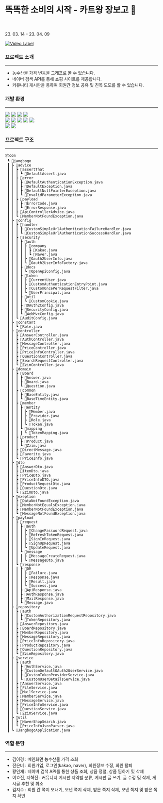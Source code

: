 # 똑똑한 소비의 시작 - 카트왕 장보고 🛒

<br>
<br>23. 03. 14 - 23. 04. 09</br>

[![Video Label](https://img.youtube.com/vi/fY7ZD8Zx0Qg/0.jpg)](https://www.youtube.com/watch?v=fY7ZD8Zx0Qg)


<h3>프로젝트 소개</h3>
<hr>

- 농수산물 가격 변동을 그래프로 볼 수 있습니다.<br>
- 네이버 검색 API를 통해 쇼핑 사이트를 제공합니다.<br>
- 커뮤니티 게시판을 통하여 회원간 정보 공유 및 친목 도모를 할 수 있습니다.<br>


<h3>개발 환경</h3>
<hr>

<div>
<img src="https://img.shields.io/badge/java 11-007396?style=for-the-badge&logo=java&logoColor=white">
<img src="https://img.shields.io/badge/spring-6DB33F?style=for-the-badge&logo=spring&logoColor=white">
<img src="https://img.shields.io/badge/spring security-6DB33F?style=for-the-badge&logo=springsecurity&logoColor=white">
<img src="https://img.shields.io/badge/mysql-4479A1?style=for-the-badge&logo=mysql&logoColor=white"> 
</div>

<div>
<img src="https://img.shields.io/badge/react-61DAFB?style=for-the-badge&logo=react&logoColor=black"> 
<img src="https://img.shields.io/badge/html5-E34F26?style=for-the-badge&logo=html5&logoColor=white">
<img src="https://img.shields.io/badge/css-1572B6?style=for-the-badge&logo=css3&logoColor=white"> 
<img src="https://img.shields.io/badge/javascript-F7DF1E?style=for-the-badge&logo=javascript&logoColor=black"> 
  <img src="https://img.shields.io/badge/jquery-0769AD?style=for-the-badge&logo=jquery&logoColor=white">
</div>
<div>
<img src="https://img.shields.io/badge/github-181717?style=for-the-badge&logo=github&logoColor=white">
<img src="https://img.shields.io/badge/git-F05032?style=for-the-badge&logo=git&logoColor=white">
</div>


<h3>프로젝트 구조</h3>
<hr>

```
📦com
 ┗ 📂jangbogo
 ┃ ┣ 📂advice
 ┃ ┃ ┣ 📂assertThat
 ┃ ┃ ┃ ┗ 📜DefaultAssert.java
 ┃ ┃ ┣ 📂error
 ┃ ┃ ┃ ┣ 📜DefaultAuthenticationException.java
 ┃ ┃ ┃ ┣ 📜DefaultException.java
 ┃ ┃ ┃ ┣ 📜DefaultNullPointerException.java
 ┃ ┃ ┃ ┗ 📜InvalidParameterException.java
 ┃ ┃ ┣ 📂payload
 ┃ ┃ ┃ ┣ 📜ErrorCode.java
 ┃ ┃ ┃ ┗ 📜ErrorResponse.java
 ┃ ┃ ┣ 📜ApiControllerAdvice.java
 ┃ ┃ ┗ 📜MemberNotFoundException.java
 ┃ ┣ 📂config
 ┃ ┃ ┣ 📂handler
 ┃ ┃ ┃ ┣ 📜CustomSimpleUrlAuthenticationFailureHandler.java
 ┃ ┃ ┃ ┗ 📜CustomSimpleUrlAuthenticationSuccessHandler.java
 ┃ ┃ ┣ 📂security
 ┃ ┃ ┃ ┣ 📂auth
 ┃ ┃ ┃ ┃ ┣ 📂company
 ┃ ┃ ┃ ┃ ┃ ┣ 📜Kakao.java
 ┃ ┃ ┃ ┃ ┃ ┗ 📜Naver.java
 ┃ ┃ ┃ ┃ ┣ 📜Oauth2UserInfo.java
 ┃ ┃ ┃ ┃ ┗ 📜Oauth2UserInfoFactory.java
 ┃ ┃ ┃ ┣ 📂docs
 ┃ ┃ ┃ ┃ ┗ 📜OpenApiConfig.java
 ┃ ┃ ┃ ┣ 📂token
 ┃ ┃ ┃ ┃ ┣ 📜CurrentUser.java
 ┃ ┃ ┃ ┃ ┣ 📜CustomAuthenticationEntryPoint.java
 ┃ ┃ ┃ ┃ ┣ 📜CustomOncePerRequestFilter.java
 ┃ ┃ ┃ ┃ ┗ 📜UserPrincipal.java
 ┃ ┃ ┃ ┣ 📂util
 ┃ ┃ ┃ ┃ ┗ 📜CustomCookie.java
 ┃ ┃ ┃ ┣ 📜OAuth2Config.java
 ┃ ┃ ┃ ┣ 📜SecurityConfig.java
 ┃ ┃ ┃ ┗ 📜WebMvcConfig.java
 ┃ ┃ ┗ 📜AuditConfig.java
 ┃ ┣ 📂constant
 ┃ ┃ ┗ 📜Role.java
 ┃ ┣ 📂controller
 ┃ ┃ ┣ 📜AnswerController.java
 ┃ ┃ ┣ 📜AuthController.java
 ┃ ┃ ┣ 📜MessageController.java
 ┃ ┃ ┣ 📜PriceController.java
 ┃ ┃ ┣ 📜PriceInfoController.java
 ┃ ┃ ┣ 📜QuestionController.java
 ┃ ┃ ┣ 📜SearchRequestController.java
 ┃ ┃ ┗ 📜ZzimController.java
 ┃ ┣ 📂domain
 ┃ ┃ ┣ 📂Board
 ┃ ┃ ┃ ┣ 📜Answer.java
 ┃ ┃ ┃ ┣ 📜Board.java
 ┃ ┃ ┃ ┗ 📜Question.java
 ┃ ┃ ┣ 📂common
 ┃ ┃ ┃ ┣ 📜BaseEntity.java
 ┃ ┃ ┃ ┗ 📜BaseTimeEntity.java
 ┃ ┃ ┣ 📂member
 ┃ ┃ ┃ ┣ 📂entity
 ┃ ┃ ┃ ┃ ┣ 📜Member.java
 ┃ ┃ ┃ ┃ ┣ 📜Provider.java
 ┃ ┃ ┃ ┃ ┣ 📜Role.java
 ┃ ┃ ┃ ┃ ┗ 📜Token.java
 ┃ ┃ ┃ ┗ 📂mapping
 ┃ ┃ ┃ ┃ ┗ 📜TokenMapping.java
 ┃ ┃ ┣ 📂product
 ┃ ┃ ┃ ┣ 📜Product.java
 ┃ ┃ ┃ ┗ 📜Zzim.java
 ┃ ┃ ┣ 📜DirectMessage.java
 ┃ ┃ ┣ 📜Favorite.java
 ┃ ┃ ┗ 📜PriceInfo.java
 ┃ ┣ 📂dto
 ┃ ┃ ┣ 📜AnswerDto.java
 ┃ ┃ ┣ 📜ItemDto.java
 ┃ ┃ ┣ 📜PriceDto.java
 ┃ ┃ ┣ 📜PriceInfoDTO.java
 ┃ ┃ ┣ 📜ProductRequestDto.java
 ┃ ┃ ┣ 📜QuestionDto.java
 ┃ ┃ ┗ 📜ZzimDto.java
 ┃ ┣ 📂exeption
 ┃ ┃ ┣ 📜DataNotFoundException.java
 ┃ ┃ ┣ 📜MemberNotEqualsException.java
 ┃ ┃ ┣ 📜MemberNotFoundException.java
 ┃ ┃ ┗ 📜MessageNotFoundException.java
 ┃ ┣ 📂payload
 ┃ ┃ ┣ 📂request
 ┃ ┃ ┃ ┣ 📂auth
 ┃ ┃ ┃ ┃ ┣ 📜ChangePasswordRequest.java
 ┃ ┃ ┃ ┃ ┣ 📜RefreshTokenRequest.java
 ┃ ┃ ┃ ┃ ┣ 📜SignInRequest.java
 ┃ ┃ ┃ ┃ ┣ 📜SignUpRequest.java
 ┃ ┃ ┃ ┃ ┗ 📜UpdateRequest.java
 ┃ ┃ ┃ ┗ 📂message
 ┃ ┃ ┃ ┃ ┣ 📜MessageCreateRequest.java
 ┃ ┃ ┃ ┃ ┗ 📜MessageDto.java
 ┃ ┃ ┗ 📂response
 ┃ ┃ ┃ ┣ 📂DM
 ┃ ┃ ┃ ┃ ┣ 📜Failure.java
 ┃ ┃ ┃ ┃ ┣ 📜Response.java
 ┃ ┃ ┃ ┃ ┣ 📜Result.java
 ┃ ┃ ┃ ┃ ┗ 📜Success.java
 ┃ ┃ ┃ ┣ 📜ApiResponse.java
 ┃ ┃ ┃ ┣ 📜AuthResponse.java
 ┃ ┃ ┃ ┣ 📜MailResponse.java
 ┃ ┃ ┃ ┗ 📜Message.java
 ┃ ┣ 📂repository
 ┃ ┃ ┣ 📂auth
 ┃ ┃ ┃ ┣ 📜CustomAuthorizationRequestRepository.java
 ┃ ┃ ┃ ┗ 📜TokenRepository.java
 ┃ ┃ ┣ 📜AnswerRepository.java
 ┃ ┃ ┣ 📜BoardRepository.java
 ┃ ┃ ┣ 📜MemberRepository.java
 ┃ ┃ ┣ 📜MessageRepository.java
 ┃ ┃ ┣ 📜PriceInfoRepository.java
 ┃ ┃ ┣ 📜ProductRepository.java
 ┃ ┃ ┣ 📜QuestionRepository.java
 ┃ ┃ ┗ 📜ZzimRepository.java
 ┃ ┣ 📂service
 ┃ ┃ ┣ 📂auth
 ┃ ┃ ┃ ┣ 📜AuthService.java
 ┃ ┃ ┃ ┣ 📜CustomDefaultOAuth2UserService.java
 ┃ ┃ ┃ ┣ 📜CustomTokenProviderService.java
 ┃ ┃ ┃ ┗ 📜CustomUserDetailsService.java
 ┃ ┃ ┣ 📜AnswerService.java
 ┃ ┃ ┣ 📜FileService.java
 ┃ ┃ ┣ 📜MailService.java
 ┃ ┃ ┣ 📜MemberService.java
 ┃ ┃ ┣ 📜MessageService.java
 ┃ ┃ ┣ 📜PriceInfoService.java
 ┃ ┃ ┣ 📜QuestionService.java
 ┃ ┃ ┗ 📜ZzimService.java
 ┃ ┣ 📂util
 ┃ ┃ ┣ 📜NaverShopSearch.java
 ┃ ┃ ┗ 📜PriceInfoJsonParser.java
 ┃ ┗ 📜JangbogoApplication.java

```

<h3>역할 분담</h3>
<hr>

- 김이경 : 메인화면 농수산물 가격 조회</br>
- 전은비 : 회원가입, 로그인(kakao, naver), 회원정보 수정, 회원 탈퇴</br>
- 황인재 : 네이버 검색 API를 통한 상품 조회, 상품 정렬, 상품 찜하기 및 삭제</br>
- 이효진, 지혁진 : 커뮤니티 게시판 지역별 분류, 게시판 글 쓰기, 글 수정 및 삭제, 게시글 추천 및 취소</br>
- 김지수 : 회원 간 쪽지 보내기, 보낸 쪽지 삭제, 받은 쪽지 삭제, 보낸 쪽지 및 받은 쪽지 확인</br>
</br>

